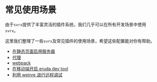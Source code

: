 # 常见使用场景

由于`svrx`提供了丰富灵活的插件系统，我们几乎可以在所有开发场景中使用`svrx`。 

这里我们整理了一些`svrx`及常见插件的使用场景，希望这些配置能对你有帮助。

- [在静态页面启用服务器](https://github.com/x-orpheus/svrx/blob/master/examples/serve-static-page)
- [代理](https://github.com/x-orpheus/svrx/blob/master/examples/proxy)
- [webpack](https://github.com/x-orpheus/svrx-plugin-webpack/tree/master/example)
- [在移动端开启 eruda dev tool](https://github.com/x-orpheus/svrx/tree/master/examples/eruda)
- [利用 weinre 进行远程调试](https://github.com/x-orpheus/svrx/blob/master/examples/weinre)
